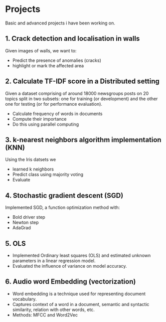 # Projects
Basic and advanced projects i have been working on.

## 1. Crack detection and localisation in walls 
Given images of walls, we want to:
* Predict the presence of anomalies (cracks)
* highlight or mark the affected area

## 2. Calculate TF-IDF score in a Distributed setting
Given a dataset comprising of around 18000 newsgroups posts on 20 topics split in two subsets: one for training (or development) and the other one for testing (or for performance evaluation).
* Calculate frequency of words in documents 
* Compute their importance
* Do this using parallel computing 


## 3. k-nearest neighbors algorithm implementation (KNN)
Using the Iris datsets we 
* learned k neighbors 
* Predict class using majority voting
* Evaluate


## 4. Stochastic gradient descent (SGD)
Implemented SGD, a function optimization method with:
* Bold driver step
* Newton step
* AdaGrad


## 5. OLS
* Implemented Ordinary least squares (OLS) and estimated unknown parameters in a linear regression model. 
* Evaluated the influence of variance on model accuracy.


## 6. Audio word Embedding (vectorization)
* Word embedding is a technique used for representing document vocabulary. 
* Captures context of a word in a document, semantic and syntactic similarity, relation with other words, etc.
* Methods: MFCC and Word2Vec


